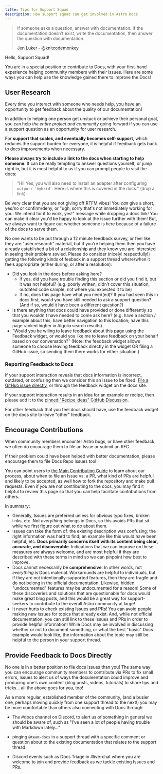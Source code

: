 ```yaml
---
title: Tips for Support Squad
description: How support squad can get involved in Astro Docs.
---
```


> If someone asks a question, answer with documentation. If the documentation doesn’t exist, write the documentation, then answer the question with documentation.
>
> [Jen Luker - @knitcodemonkey](https://twitter.com/knitcodemonkey/status/1486214423190519811)


Hello, Support Squad!

You are in a special position to contribute to Docs, with your first-hand experience helping community members with their issues. Here are some ways you can help use the knowledge gained there to improve the Docs!

## User Research

Every time you interact with someone who needs help, you have an opportunity to get feedback about the quality of our documentation!

In addition to helping one person get unstuck or achieve their personal goal, you can help *the entire project and community* going forward if you can use a support question as an opportunity for user research.

For **support that scales, and eventually becomes self-support**, which reduces the support burden for everyone, it is helpful if feedback gets back to docs improvements when necessary.

**Please always try to include a link to the docs when starting to help someone**. It can be really tempting to answer questions yourself, or jump right in, but it is most helpful to us if you can prompt people to visit the docs:

> "Hi! Yes, you will also need to install an adapter after configuring `output: 'hybrid'`. Here is where this is covered in the docs." (drop a link) 

Be very clear that you are not giving off RTFM vibes! You *can* give a short, yes/no or confirm/deny, or "ugh, sorry that's not immediately working for you. We intend for it to work, yes!" message while dropping a docs link! You can make it clear you'd be happy to look at the issue further with them! But, we always want to figure out whether someone is here because of a failure of the docs to serve them.

No one wants to be put through a 12 minute feedback survey, or feel like they are "user research" material, but if you're helping them then you have already established a bit of a relationship and they know you are interested in seeing their problem sovled. Please do consider (nicely! respectfully!) getting the following kinds of feeback in a support thread where/when it feels appropriate (either during, or after a resolution):

- Did you look in the docs before asking here? 
  - If yes, did you have trouble finding this section or did you find it, but it was not helpful?  (e.g. poorly written, didn't cover this situation, outdated code sample, not where you expected it to be)
  - If no, does this page have what you need(ed)? If you had seen this in docs first, would you have still needed to ask a support question? (And if so, would it have been a different question?)
- Is there anything that docs could have provided or done differently so that you wouldn't have needed to come ask here? (e.g. have a section / example about this; have better navigation to this location; have this page ranked higher in Algolia search results)
- "Would you be wiling to leave feedback about this page using the Feedback widget, or would you like me to leave feedback on your behalf based on our conversation?" (Note: the feedback widget allows someone to choose leaving feedback directly in the widget OR filing a GitHub issue, so sending them there works for either situation.)

### Reporting Feedback to Docs

If your support interaction reveals that docs information is incorrect, outdated, or confusing then we consider this an issue to be fixed. [File a GitHub issue directly](https://github.com/withastro/docs/issues/new/choose), or through the feedback widget on the docs site.

If your support interaction results in an idea for an example or recipe, then please add it to the [pinned "Recipe ideas" GitHub Discussion](https://github.com/withastro/docs/discussions/2894).

For other feedback that you feel docs should have, use the feedback widget on the docs site to leave "other" feedback.

## Encourage Contributions

When community members encounter Astro bugs, or have other feedback, we often do encourage them to file an Issue or submit an RFC. 

If their problem could have been helped with better documentation, please encourage them to file Docs Repo Issues too!

You can point users to [the Main Contributing Guide](https://github.com/withastro/docs/blob/main/CONTRIBUTING.md) to learn about our process, about when to file an Issue vs. a PR, what kind of PRs are helpful and likely to be accepted, as well how to fork the repository and make pull requests. Even if *you* are not contributing to the docs, you may find it helpful to review this page so that you can help facilitate contributions from others.

In summary:
- Generally, Issues are preferred unless for obvious typo fixes, broken links, etc. Not *everything* belongs in Docs, so this avoids PRs that sit while we first figure out what to do about them. 
- Issues can take the form of: the existing description was confusing; the right information was hard to find; an example like this would have been helpful, etc. **Docs primarily concerns itself with its content being clear, accurate, and discoverable**. Indications that we can improve on these measures are always welcome, and are most helpful if they are described with these terms in mind so we can pinpoint how best to improve.
- Docs cannot necessarily be **comprehensive**. In other words, not *everything* is Docs material. Workarounds are helpful to individuals, but if they are not intentionally-supported features, then they are fragile and do not belong in the official documentation. Likewise, hidden "undocumented" features may be undocumented for a reason! Some of these discoveries and solutions that are questionable for docs would make great blog posts, and this would be a great way for support-seekers to contribute to the overall Astro community at large!
- It never hurts to check existing Issues and PRs! You can avoid people making new Issues for topics that already exist. And, while not official documentation, you can still link to these Issues and PRs in order to provide helpful information! While Docs may be involved in discussing whether or not to document something, or what the best "basic" Docs example would look like, the information about the topic may still be helpful to the person in your support thread.

## Provide Feedback to Docs Directly

No one is in a better position to file docs Issues than you! The same way you can encourage community members to contribute via PRs to fix small errors, Issues to alert us of ways the documentation could improve and producing one's own content (blog posts, videos, tutorials) to share tips and tricks... all the above goes for you, too!

As a more regular, established member of the community, (and a busier one, perhaps moving quickly from one support thread to the next!) you may be more comfortable than others also connecting with Docs through:

- The #docs channel on Discord, to alert us of something in general we should be aware of, such as "I've seen a lot of people having trouble with Markdown lately..." 

- pinging `@team-docs` in a support thread with a specific comment or question about to the existing documentation that relates to the support thread.

- Discord events such as Docs Triage in #live-chat where you are welcome to join and provide feedback as we tackle existing Issues and PRs.
